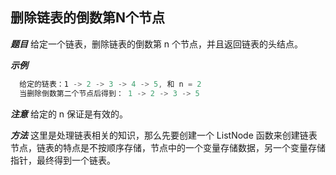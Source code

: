 ## 删除链表的倒数第N个节点

***题目***
给定一个链表，删除链表的倒数第 n 个节点，并且返回链表的头结点。

***示例***
``` javascript
  给定的链表：1 -> 2 -> 3 -> 4 -> 5, 和 n = 2
  当删除倒数第二个节点后得到： 1 -> 2 -> 3 -> 5
```
***注意***
给定的 n 保证是有效的。


***方法***
这里是处理链表相关的知识，那么先要创建一个 ListNode 函数来创建链表节点，链表的特点是不按顺序存储，节点中的一个变量存储数据，另一个变量存储指针，最终得到一个链表。
